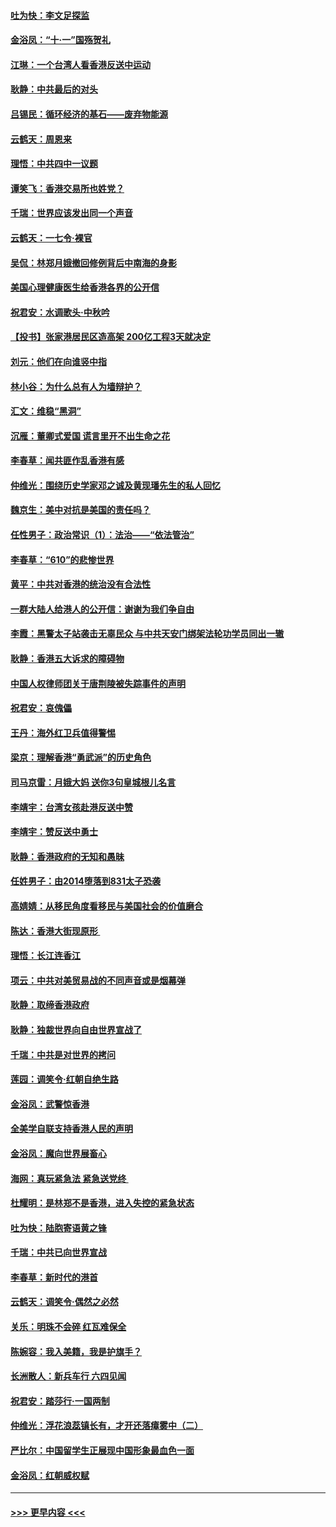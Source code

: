 #### [吐为快：李文足探监](../pages/nsc993/n11509622.md?t=09092033) 
#### [金浴凤：“十‧一”国殇贺礼](../pages/nsc993/n11509593.md?t=09092033) 
#### [江琳：一个台湾人看香港反送中运动](../pages/nsc993/n11509211.md?t=09092033) 
#### [耿静：中共最后的对头](../pages/nsc993/n11508308.md?t=09092033) 
#### [吕锡民：循环经济的基石——废弃物能源](../pages/nsc993/n11508212.md?t=09092033) 
#### [云鹤天：周恩来](../pages/nsc993/n11508055.md?t=09092033) 
#### [理悟：中共四中一议题](../pages/nsc993/n11507782.md?t=09092033) 
#### [谭笑飞：香港交易所也姓党？](../pages/nsc993/n11507753.md?t=09092033) 
#### [千瑞：世界应该发出同一个声音](../pages/nsc993/n11507290.md?t=09092033) 
#### [云鹤天：一七令‧裸官](../pages/nsc993/n11507177.md?t=09092033) 
#### [吴侃：林郑月娥撤回修例背后中南海的身影](../pages/nsc993/n11506876.md?t=09092033) 
#### [美国心理健康医生给香港各界的公开信](../pages/nsc993/n11506809.md?t=09092033) 
#### [祝君安：水调歌头‧中秋吟](../pages/nsc993/n11506758.md?t=09092033) 
#### [【投书】张家港居民区造高架 200亿工程3天就决定](../pages/nsc993/n11506682.md?t=09092033) 
#### [刘元：他们在向谁竖中指](../pages/nsc993/n11505384.md?t=09092033) 
#### [林小谷：为什么总有人为墙辩护？](../pages/nsc993/n11505226.md?t=09092033) 
#### [汇文：维稳“黑洞”](../pages/nsc993/n11504347.md?t=09092033) 
#### [沉雁：董卿式爱国 谎言里开不出生命之花](../pages/nsc993/n11503215.md?t=09092033) 
#### [李春草：闻共匪作乱香港有感](../pages/nsc993/n11503072.md?t=09092033) 
#### [仲维光：围绕历史学家邓之诚及黄现璠先生的私人回忆](../pages/nsc993/n11501330.md?t=09092033) 
#### [魏京生：美中对抗是美国的责任吗？](../pages/nsc993/n11500723.md?t=09092033) 
#### [任性男子：政治常识（1）：法治——“依法管治”](../pages/nsc993/n11500791.md?t=09092033) 
#### [李春草：“610”的悲惨世界](../pages/nsc993/n11501141.md?t=09092033) 
#### [黄平：中共对香港的统治没有合法性](../pages/nsc993/n11499473.md?t=09092033) 
#### [一群大陆人给港人的公开信：谢谢为我们争自由](../pages/nsc993/n11500402.md?t=09092033) 
#### [李霞：黑警太子站袭击无辜民众 与中共天安门绑架法轮功学员同出一辙](../pages/nsc993/n11499805.md?t=09092033) 
#### [耿静：香港五大诉求的障碍物](../pages/nsc993/n11497578.md?t=09092033) 
#### [中国人权律师团关于唐荆陵被失踪事件的声明](../pages/nsc993/n11500014.md?t=09092033) 
#### [祝君安：哀傀儡](../pages/nsc993/n11499776.md?t=09092033) 
#### [王丹：海外红卫兵值得警惕](../pages/nsc993/n11498138.md?t=09092033) 
#### [梁京：理解香港“勇武派”的历史角色](../pages/nsc993/n11498006.md?t=09092033) 
#### [司马京雷：月娥大妈  送你3句皇城根儿名言](../pages/nsc993/n11497885.md?t=09092033) 
#### [李靖宇：台湾女孩赴港反送中赞](../pages/nsc993/n11497721.md?t=09092033) 
#### [李靖宇：赞反送中勇士](../pages/nsc993/n11497452.md?t=09092033) 
#### [耿静：香港政府的无知和愚昧](../pages/nsc993/n11494238.md?t=09092033) 
#### [任姓男子：由2014堕落到831太子恐袭](../pages/nsc993/n11496683.md?t=09092033) 
#### [高婧婧：从移民角度看移民与美国社会的价值磨合](../pages/nsc993/n11495757.md?t=09092033) 
#### [陈达：香港大街现原形 ](../pages/nsc993/n11495441.md?t=09092033) 
#### [理悟：长江连香江](../pages/nsc993/n11495377.md?t=09092033) 
#### [项云：中共对美贸易战的不同声音或是烟幕弹](../pages/nsc993/n11494929.md?t=09092033) 
#### [耿静：取缔香港政府](../pages/nsc993/n11494218.md?t=09092033) 
#### [耿静：独裁世界向自由世界宣战了](../pages/nsc993/n11494190.md?t=09092033) 
#### [千瑞：中共是对世界的拷问](../pages/nsc993/n11493021.md?t=09092033) 
#### [莲园：调笑令‧红朝自绝生路](../pages/nsc993/n11493011.md?t=09092033) 
#### [金浴凤：武警惊香港](../pages/nsc993/n11492994.md?t=09092033) 
#### [全美学自联支持香港人民的声明](../pages/nsc993/n11492630.md?t=09092033) 
#### [金浴凤：魔向世界展畜心](../pages/nsc993/n11492599.md?t=09092033) 
#### [海网：真玩紧急法 紧急送党终 ](../pages/nsc993/n11492535.md?t=09092033) 
#### [杜耀明：是林郑不是香港，进入失控的紧急状态](../pages/nsc993/n11491420.md?t=09092033) 
#### [吐为快：陆胞寄语黄之锋](../pages/nsc993/n11491117.md?t=09092033) 
#### [千瑞：中共已向世界宣战](../pages/nsc993/n11490123.md?t=09092033) 
#### [李春草：新时代的港首](../pages/nsc993/n11489864.md?t=09092033) 
#### [云鹤天：调笑令·偶然之必然](../pages/nsc993/n11489701.md?t=09092033) 
#### [关乐：明珠不会碎 红瓦难保全](../pages/nsc993/n11489647.md?t=09092033) 
#### [陈婉容：我入美籍，我是护旗手？](../pages/nsc993/n11487908.md?t=09092033) 
#### [长洲散人：新兵车行 六四见闻](../pages/nsc993/n11487729.md?t=09092033) 
#### [祝君安：踏莎行‧一国两制](../pages/nsc993/n11487699.md?t=09092033) 
#### [仲维光：浮花浪蕊镇长有，才开还落瘴雾中（二）](../pages/nsc993/n11483286.md?t=09092033) 
#### [严比尔：中国留学生正展现中国形象最血色一面](../pages/nsc993/n11485145.md?t=09092033) 
#### [金浴凤：红朝威权赋](../pages/nsc993/n11485191.md?t=09092033) 

----
#### [ >>> 更早内容 <<< ](../indexes/nsc993-earlier.md)
